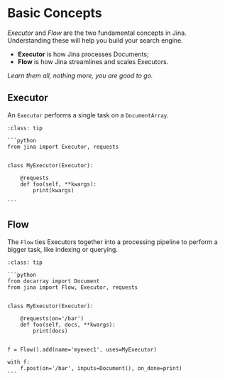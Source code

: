 # Basic Concepts

*Executor* and *Flow* are the two fundamental concepts in Jina. Understanding these will help you build your
search engine.

- **Executor** is how Jina processes Documents;
- **Flow** is how Jina streamlines and scales Executors.

*Learn them all, nothing more, you are good to go.*

## Executor

An `Executor` performs a single task on a `DocumentArray`.

````{admonition} Example code
:class: tip

```python
from jina import Executor, requests


class MyExecutor(Executor):

    @requests
    def foo(self, **kwargs):
        print(kwargs)

```

````


## Flow

The `Flow` ties Executors together into a processing pipeline to perform a bigger task, like indexing or querying.

````{admonition} Example code
:class: tip

```python
from docarray import Document
from jina import Flow, Executor, requests


class MyExecutor(Executor):

    @requests(on='/bar')
    def foo(self, docs, **kwargs):
        print(docs)


f = Flow().add(name='myexec1', uses=MyExecutor)

with f:
    f.post(on='/bar', inputs=Document(), on_done=print)
```

````
